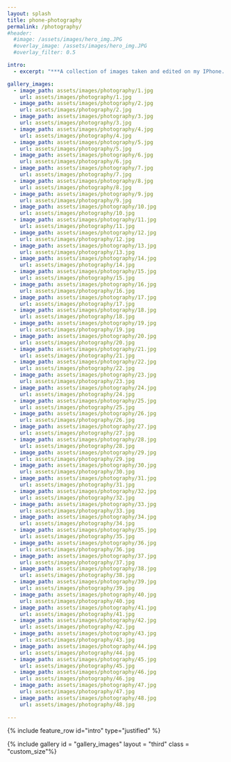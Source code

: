 ```yaml
---
layout: splash
title: phone-photography
permalink: /photography/
#header:
  #image: /assets/images/hero_img.JPG
  #overlay_image: /assets/images/hero_img.JPG
  #overlay_filter: 0.5

intro:
  - excerpt: "***A collection of images taken and edited on my IPhone. These images reflect the various visual scenes that have captured my attention over the years.***"

gallery_images:
  - image_path: assets/images/photography/1.jpg
    url: assets/images/photography/1.jpg
  - image_path: assets/images/photography/2.jpg
    url: assets/images/photography/2.jpg
  - image_path: assets/images/photography/3.jpg
    url: assets/images/photography/3.jpg
  - image_path: assets/images/photography/4.jpg
    url: assets/images/photography/4.jpg
  - image_path: assets/images/photography/5.jpg
    url: assets/images/photography/5.jpg
  - image_path: assets/images/photography/6.jpg
    url: assets/images/photography/6.jpg
  - image_path: assets/images/photography/7.jpg
    url: assets/images/photography/7.jpg
  - image_path: assets/images/photography/8.jpg
    url: assets/images/photography/8.jpg
  - image_path: assets/images/photography/9.jpg
    url: assets/images/photography/9.jpg
  - image_path: assets/images/photography/10.jpg
    url: assets/images/photography/10.jpg
  - image_path: assets/images/photography/11.jpg
    url: assets/images/photography/11.jpg
  - image_path: assets/images/photography/12.jpg
    url: assets/images/photography/12.jpg
  - image_path: assets/images/photography/13.jpg
    url: assets/images/photography/13.jpg
  - image_path: assets/images/photography/14.jpg
    url: assets/images/photography/14.jpg
  - image_path: assets/images/photography/15.jpg
    url: assets/images/photography/15.jpg
  - image_path: assets/images/photography/16.jpg
    url: assets/images/photography/16.jpg
  - image_path: assets/images/photography/17.jpg
    url: assets/images/photography/17.jpg
  - image_path: assets/images/photography/18.jpg
    url: assets/images/photography/18.jpg
  - image_path: assets/images/photography/19.jpg
    url: assets/images/photography/19.jpg
  - image_path: assets/images/photography/20.jpg
    url: assets/images/photography/20.jpg
  - image_path: assets/images/photography/21.jpg
    url: assets/images/photography/21.jpg
  - image_path: assets/images/photography/22.jpg
    url: assets/images/photography/22.jpg
  - image_path: assets/images/photography/23.jpg
    url: assets/images/photography/23.jpg
  - image_path: assets/images/photography/24.jpg
    url: assets/images/photography/24.jpg
  - image_path: assets/images/photography/25.jpg
    url: assets/images/photography/25.jpg
  - image_path: assets/images/photography/26.jpg
    url: assets/images/photography/26.jpg
  - image_path: assets/images/photography/27.jpg
    url: assets/images/photography/27.jpg
  - image_path: assets/images/photography/28.jpg
    url: assets/images/photography/28.jpg
  - image_path: assets/images/photography/29.jpg
    url: assets/images/photography/29.jpg
  - image_path: assets/images/photography/30.jpg
    url: assets/images/photography/30.jpg
  - image_path: assets/images/photography/31.jpg
    url: assets/images/photography/31.jpg
  - image_path: assets/images/photography/32.jpg
    url: assets/images/photography/32.jpg
  - image_path: assets/images/photography/33.jpg
    url: assets/images/photography/33.jpg
  - image_path: assets/images/photography/34.jpg
    url: assets/images/photography/34.jpg
  - image_path: assets/images/photography/35.jpg
    url: assets/images/photography/35.jpg
  - image_path: assets/images/photography/36.jpg
    url: assets/images/photography/36.jpg
  - image_path: assets/images/photography/37.jpg
    url: assets/images/photography/37.jpg
  - image_path: assets/images/photography/38.jpg
    url: assets/images/photography/38.jpg
  - image_path: assets/images/photography/39.jpg
    url: assets/images/photography/39.jpg
  - image_path: assets/images/photography/40.jpg
    url: assets/images/photography/40.jpg
  - image_path: assets/images/photography/41.jpg
    url: assets/images/photography/41.jpg
  - image_path: assets/images/photography/42.jpg
    url: assets/images/photography/42.jpg
  - image_path: assets/images/photography/43.jpg
    url: assets/images/photography/43.jpg
  - image_path: assets/images/photography/44.jpg
    url: assets/images/photography/44.jpg
  - image_path: assets/images/photography/45.jpg
    url: assets/images/photography/45.jpg
  - image_path: assets/images/photography/46.jpg
    url: assets/images/photography/46.jpg
  - image_path: assets/images/photography/47.jpg
    url: assets/images/photography/47.jpg
  - image_path: assets/images/photography/48.jpg
    url: assets/images/photography/48.jpg
  
---
```

<link rel="stylesheet" href="{{ site.baseurl }}/assets/css/style.css">


{% include feature_row id="intro" type="justified" %}

{% include gallery id = "gallery_images" layout = "third" class = "custom_size"%}
